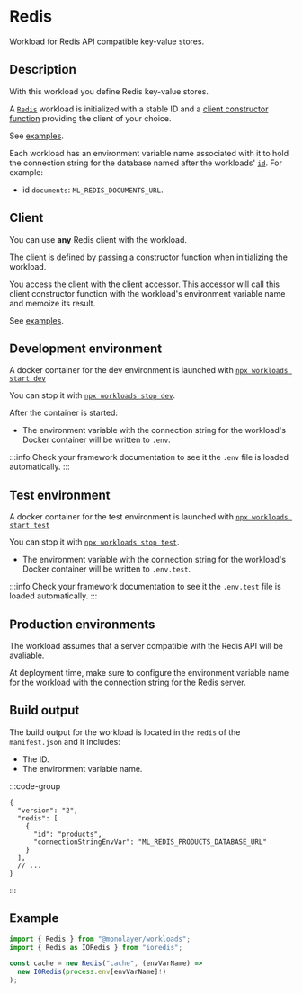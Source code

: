 # Redis

Workload for Redis API compatible key-value stores.

## Description

With this workload you define Redis key-value stores.

A [`Redis`](./../reference/api/main/classes/Redis.md) workload is initialized with a stable ID and a [client constructor function](./../reference/api/main/interfaces/DatabaseOptions.md#properties) providing the client of your choice.

See [examples](#examples).

Each workload has an environment variable name associated with it to hold the connection
string for the database named after the workloads' [`id`](./../reference/api/main/classes/Redis.md#properties). For example:

- id `documents`: `ML_REDIS_DOCUMENTS_URL`.

## Client

You can use **any** Redis client with the workload.

The client is defined by passing a constructor function when initializing the workload.

You access the client with the [client](./../reference/api/main/classes/Redis.md#client) accessor. This accessor will call this client constructor function with the workload's environment variable name and memoize its result.

See [examples](#examples).

## Development environment

A docker container for the dev environment is launched with [`npx workloads start dev`](./../reference/cli/start-dev.md)

You can stop it with [`npx workloads stop dev`](./../reference/cli/stop-dev.md).

After the container is started:

- The environment variable with the connection string for the workload's Docker container
will be written to `.env`.

:::info
Check your framework documentation to see it the `.env` file is loaded automatically.
:::

## Test environment

A docker container for the test environment is launched with [`npx workloads start test`](./../reference/cli/start-test.md)

You can stop it with [`npx workloads stop test`](./../reference/cli/stop-test.md).

- The environment variable with the connection string for the workload's Docker container
will be written to `.env.test`.

:::info
Check your framework documentation to see it the `.env.test` file is loaded automatically.
:::

## Production environments

The workload assumes that a server compatible with the Redis API will be avaliable.

At deployment time, make sure to configure the environment variable name for the workload
with the connection string for the Redis server.

## Build output

The build output for the workload is located in the `redis` of the `manifest.json`
and it includes:

- The ID.
- The environment variable name.

:::code-group

```json[Redis Workload]
{
  "version": "2",
  "redis": [
    {
      "id": "products",
      "connectionStringEnvVar": "ML_REDIS_PRODUCTS_DATABASE_URL"
    }
  ],
  // ...
}
```

:::

## Example

```ts
import { Redis } from "@monolayer/workloads";
import { Redis as IORedis } from "ioredis";

const cache = new Redis("cache", (envVarName) =>
  new IORedis(process.env[envVarName]!)
);
```
